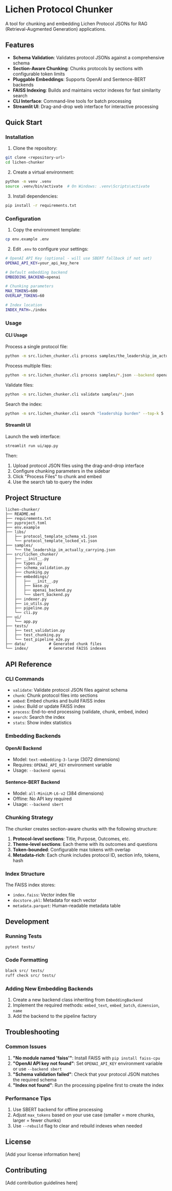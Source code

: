 # Lichen Protocol Chunker

A tool for chunking and embedding Lichen Protocol JSONs for RAG (Retrieval-Augmented Generation) applications.

## Features

- **Schema Validation**: Validates protocol JSONs against a comprehensive schema
- **Section-Aware Chunking**: Chunks protocols by sections with configurable token limits
- **Pluggable Embeddings**: Supports OpenAI and Sentence-BERT backends
- **FAISS Indexing**: Builds and maintains vector indexes for fast similarity search
- **CLI Interface**: Command-line tools for batch processing
- **Streamlit UI**: Drag-and-drop web interface for interactive processing

## Quick Start

### Installation

1. Clone the repository:
```bash
git clone <repository-url>
cd lichen-chunker
```

2. Create a virtual environment:
```bash
python -m venv .venv
source .venv/bin/activate  # On Windows: .venv\Scripts\activate
```

3. Install dependencies:
```bash
pip install -r requirements.txt
```

### Configuration

1. Copy the environment template:
```bash
cp env.example .env
```

2. Edit `.env` to configure your settings:
```bash
# OpenAI API Key (optional - will use SBERT fallback if not set)
OPENAI_API_KEY=your_api_key_here

# Default embedding backend
EMBEDDING_BACKEND=openai

# Chunking parameters
MAX_TOKENS=600
OVERLAP_TOKENS=60

# Index location
INDEX_PATH=./index
```

### Usage

#### CLI Usage

Process a single protocol file:
```bash
python -m src.lichen_chunker.cli process samples/the_leadership_im_actually_carrying.json --backend sbert
```

Process multiple files:
```bash
python -m src.lichen_chunker.cli process samples/*.json --backend openai --max-tokens 800
```

Validate files:
```bash
python -m src.lichen_chunker.cli validate samples/*.json
```

Search the index:
```bash
python -m src.lichen_chunker.cli search "leadership burden" --top-k 5
```

#### Streamlit UI

Launch the web interface:
```bash
streamlit run ui/app.py
```

Then:
1. Upload protocol JSON files using the drag-and-drop interface
2. Configure chunking parameters in the sidebar
3. Click "Process Files" to chunk and embed
4. Use the search tab to query the index

## Project Structure

```
lichen-chunker/
├── README.md
├── requirements.txt
├── pyproject.toml
├── env.example
├── libs/
│   ├── protocol_template_schema_v1.json
│   └── protocol_template_locked_v1.json
├── samples/
│   └── the_leadership_im_actually_carrying.json
├── src/lichen_chunker/
│   ├── __init__.py
│   ├── types.py
│   ├── schema_validation.py
│   ├── chunking.py
│   ├── embeddings/
│   │   ├── __init__.py
│   │   ├── base.py
│   │   ├── openai_backend.py
│   │   └── sbert_backend.py
│   ├── indexer.py
│   ├── io_utils.py
│   ├── pipeline.py
│   └── cli.py
├── ui/
│   └── app.py
├── tests/
│   ├── test_validation.py
│   ├── test_chunking.py
│   └── test_pipeline_e2e.py
├── data/          # Generated chunk files
└── index/         # Generated FAISS indexes
```

## API Reference

### CLI Commands

- `validate`: Validate protocol JSON files against schema
- `chunk`: Chunk protocol files into sections
- `embed`: Embed chunks and build FAISS index
- `index`: Build or update FAISS index
- `process`: End-to-end processing (validate, chunk, embed, index)
- `search`: Search the index
- `stats`: Show index statistics

### Embedding Backends

#### OpenAI Backend
- Model: `text-embedding-3-large` (3072 dimensions)
- Requires: `OPENAI_API_KEY` environment variable
- Usage: `--backend openai`

#### Sentence-BERT Backend
- Model: `all-MiniLM-L6-v2` (384 dimensions)
- Offline: No API key required
- Usage: `--backend sbert`

### Chunking Strategy

The chunker creates section-aware chunks with the following structure:

1. **Protocol-level sections**: Title, Purpose, Outcomes, etc.
2. **Theme-level sections**: Each theme with its outcomes and questions
3. **Token-bounded**: Configurable max tokens with overlap
4. **Metadata-rich**: Each chunk includes protocol ID, section info, tokens, hash

### Index Structure

The FAISS index stores:
- `index.faiss`: Vector index file
- `docstore.pkl`: Metadata for each vector
- `metadata.parquet`: Human-readable metadata table

## Development

### Running Tests

```bash
pytest tests/
```

### Code Formatting

```bash
black src/ tests/
ruff check src/ tests/
```

### Adding New Embedding Backends

1. Create a new backend class inheriting from `EmbeddingBackend`
2. Implement the required methods: `embed_text`, `embed_batch`, `dimension`, `name`
3. Add the backend to the pipeline factory

## Troubleshooting

### Common Issues

1. **"No module named 'faiss'"**: Install FAISS with `pip install faiss-cpu`
2. **"OpenAI API key not found"**: Set `OPENAI_API_KEY` environment variable or use `--backend sbert`
3. **"Schema validation failed"**: Check that your protocol JSON matches the required schema
4. **"Index not found"**: Run the processing pipeline first to create the index

### Performance Tips

1. Use SBERT backend for offline processing
2. Adjust `max_tokens` based on your use case (smaller = more chunks, larger = fewer chunks)
3. Use `--rebuild` flag to clear and rebuild indexes when needed

## License

[Add your license information here]

## Contributing

[Add contribution guidelines here]

